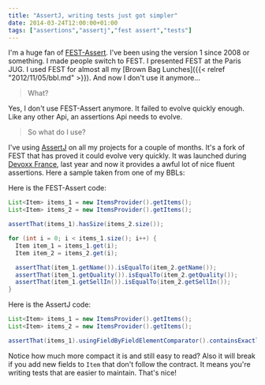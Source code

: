 ```yaml
---
title: "AssertJ, writing tests just got simpler"
date: 2014-03-24T12:00:00+01:00
tags: ["assertions","assertj","fest assert","tests"]
---
```


I'm a huge fan of <a href="https://github.com/alexruiz/fest-assert-2.x">FEST-Assert</a>. I've been using the version 1 since 2008 or something. I made people switch to FEST. I presented FEST at the Paris JUG. I used FEST for almost all my
[Brown Bag Lunches]({{< relref "2012/11/05/bbl.md" >}}). And now I don't use it anymore...

<blockquote>
  What?
</blockquote>

Yes, I don't use FEST-Assert anymore. It failed to evolve quickly enough. Like any other Api, an assertions Api needs to evolve.

<blockquote>
  So what do I use?
</blockquote>

I've using <a href="http://joel-costigliola.github.io/assertj/">AssertJ</a> on all my projects for a couple of months. It's a fork of FEST that has proved it could evolve very quickly. It was launched during <a href="http://www.devoxx.fr/">Devoxx France</a>, last year and now it provides a awful lot of nice fluent assertions. Here a sample taken from one of my BBLs:

Here is the FEST-Assert code:


```java
List<Item> items_1 = new ItemsProvider().getItems();
List<Item> items_2 = new ItemsProvider().getItems();

assertThat(items_1).hasSize(items_2.size());

for (int i = 0; i < items_1.size(); i++) {
  Item item_1 = items_1.get(i);
  Item item_2 = items_2.get(i);

  assertThat(item_1.getName()).isEqualTo(item_2.getName());
  assertThat(item_1.getQuality()).isEqualTo(item_2.getQuality());
  assertThat(item_1.getSellIn()).isEqualTo(item_2.getSellIn());
}
```

Here is the AssertJ code:

```java
List<Item> items_1 = new ItemsProvider().getItems();
List<Item> items_2 = new ItemsProvider().getItems();

assertThat(items_1).usingFieldByFieldElementComparator().containsExactlyElementsOf(items_2);
```

Notice how much more compact it is and still easy to read? Also it will break if you add new fields to <code>Item</code> that don't follow the contract. It means you're writing tests that are easier to maintain. That's nice!
